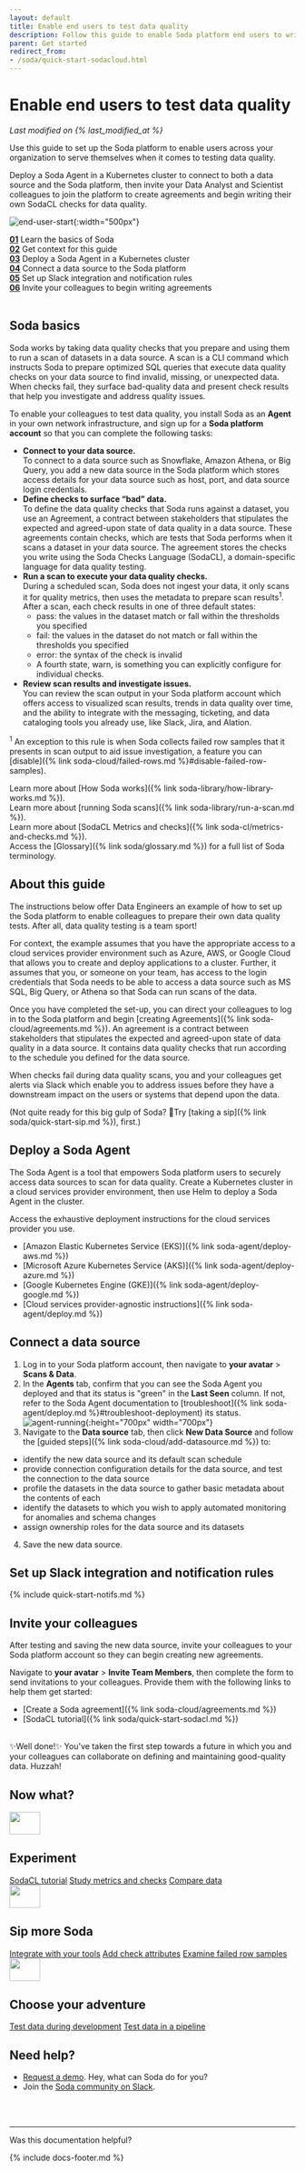 ```yaml
---
layout: default
title: Enable end users to test data quality
description: Follow this guide to enable Soda platform end users to write their SodaCL checks for data quality for the data that matters to them the most.
parent: Get started
redirect_from:
- /soda/quick-start-sodacloud.html
---
```


# Enable end users to test data quality
*Last modified on {% last_modified_at %}*

Use this guide to set up the Soda platform to enable users across your organization to serve themselves when it comes to testing data quality. 

Deploy a Soda Agent in a Kubernetes cluster to connect to both a data source and the Soda platform, then invite your Data Analyst and Scientist colleagues to join the platform to create agreements and begin writing their own SodaCL checks for data quality. 

![end-user-start](/assets/images/end-user-start.png){:width="500px"}

**[01](#soda-basics)** Learn the basics of Soda<br />
**[02](#about-this-guide)** Get context for this guide<br />
**[03](#deploy-a-soda-agent)** Deploy a Soda Agent in a Kubernetes cluster<br />
**[04](#connect-a-data-source)** Connect a data source to the Soda platform<br />
**[05](#set-up-slack-integration-and-notification-rules)** Set up Slack integration and notification rules<br />
**[06](#invite-your-colleagues)** Invite your colleagues to begin writing agreements<br />
<br />


## Soda basics

Soda works by taking data quality checks that you prepare and using them to run a scan of datasets in a data source. A scan is a CLI command which instructs Soda to prepare optimized SQL queries that execute data quality checks on your data source to find invalid, missing, or unexpected data. When checks fail, they surface bad-quality data and present check results that help you investigate and address quality issues. 

To enable your colleagues to test data quality, you install Soda as an **Agent** in your own network infrastructure, and sign up for a **Soda platform account** so that you can complete the following tasks:

* **Connect to your data source.** <br />To connect to a data source such as Snowflake, Amazon Athena, or Big Query, you add a new data source in the Soda platform which stores access details for your data source such as host, port, and data source login credentials. 
* **Define checks to surface “bad” data.** <br />To define the data quality checks that Soda runs against a dataset, you use an Agreement, a contract between stakeholders that stipulates the expected and agreed-upon state of data quality in a data source. These agreements contain checks, which are tests that Soda performs when it scans a dataset in your data source. The agreement stores the checks you write using the Soda Checks Language (SodaCL), a domain-specific language for data quality testing.
* **Run a scan to execute your data quality checks.** <br />During a scheduled scan, Soda does not ingest your data, it only scans it for quality metrics, then uses the metadata to prepare scan results<sup>1</sup>. After a scan, each check results in one of three default states:
    * pass: the values in the dataset match or fall within the thresholds you specified
    * fail: the values in the dataset do not match or fall within the thresholds you specified
    * error: the syntax of the check is invalid
    * A fourth state, warn, is something you can explicitly configure for individual checks. 
* **Review scan results and investigate issues.** <br />You can review the scan output in your Soda platform account which offers access to visualized scan results, trends in data quality over time, and the ability to integrate with the messaging, ticketing, and data cataloging tools you already use, like Slack, Jira, and Alation.

<sup>1</sup> An exception to this rule is when Soda collects failed row samples that it presents in scan output to aid issue investigation, a feature you can [disable]({% link soda-cloud/failed-rows.md %}#disable-failed-row-samples).

Learn more about [How Soda works]({% link soda-library/how-library-works.md %}).<br />
Learn more about [running Soda scans]({% link soda-library/run-a-scan.md %}).<br />
Learn more about [SodaCL Metrics and checks]({% link soda-cl/metrics-and-checks.md %}).<br />
Access the [Glossary]({% link soda/glossary.md %}) for a full list of Soda terminology. 

## About this guide

The instructions below offer Data Engineers an example of how to set up the Soda platform to enable colleagues to prepare their own data quality tests. After all, data quality testing is a team sport!

For context, the example assumes that you have the appropriate access to a cloud services provider environment such as Azure, AWS, or Google Cloud that allows you to create and deploy applications to a cluster. Further, it assumes that you, or someone on your team, has access to the login credentials that Soda needs to be able to access a data source such as MS SQL, Big Query, or Athena so that Soda can run scans of the data.

Once you have completed the set-up, you can direct your colleagues to log in to the Soda platform and begin [creating Agreements]({% link soda-cloud/agreements.md %}). An agreement is a contract between stakeholders that stipulates the expected and agreed-upon state of data quality in a data source. It contains data quality checks that run according to the schedule you defined for the data source. 

When checks fail during data quality scans, you and your colleagues get alerts via Slack which enable you to address issues before they have a downstream impact on the users or systems that depend upon the data.

(Not quite ready for this big gulp of Soda? 🥤Try [taking a sip]({% link soda/quick-start-sip.md %}), first.)
<br />

## Deploy a Soda Agent

The Soda Agent is a tool that empowers Soda platform users to securely access data sources to scan for data quality. Create a Kubernetes cluster in a cloud services provider environment, then use Helm to deploy a Soda Agent in the cluster.

Access the exhaustive deployment instructions for the cloud services provider you use.
* [Amazon Elastic Kubernetes Service (EKS)]({% link soda-agent/deploy-aws.md %})
* [Microsoft Azure Kubernetes Service (AKS)]({% link soda-agent/deploy-azure.md %})
* [Google Kubernetes Engine (GKE)]({% link soda-agent/deploy-google.md %})
* [Cloud services provider-agnostic instructions]({% link soda-agent/deploy.md %})

## Connect a data source

1. Log in to your Soda platform account, then navigate to **your avatar** > **Scans & Data**.
2. In the **Agents** tab, confirm that you can see the Soda Agent you deployed and that its status is "green" in the **Last Seen** column. If not, refer to the Soda Agent documentation to [troubleshoot]({% link soda-agent/deploy.md %}#troubleshoot-deployment) its status.
![agent-running](/assets/images/agent-running.png){:height="700px" width="700px"}
3. Navigate to the **Data source** tab, then click **New Data Source** and follow the [guided steps]({% link soda-cloud/add-datasource.md %}) to:
* identify the new data source and its default scan schedule
* provide connection configuration details for the data source, and test the connection to the data source
* profile the datasets in the data source to gather basic metadata about the contents of each
* identify the datasets to which you wish to apply automated monitoring for anomalies and schema changes
* assign ownership roles for the data source and its datasets
4. Save the new data source.

## Set up Slack integration and notification rules

{% include quick-start-notifs.md %}

## Invite your colleagues

After testing and saving the new data source, invite your colleagues to your Soda platform account so they can begin creating new agreements. 

Navigate to **your avatar** > **Invite Team Members**, then complete the form to send invitations to your colleagues. Provide them with the following links to help them get started:
* [Create a Soda agreement]({% link soda-cloud/agreements.md %})
* [SodaCL tutorial]({% link soda/quick-start-sodacl.md %})

<br />
✨Well done!✨ You've taken the first step towards a future in which you and your colleagues can collaborate on defining and maintaining good-quality data. Huzzah!

## Now what?
<div class="docs-html-content">
    <section class="docs-section" style="padding-top:0">
        <div class="docs-section-row">
            <div class="docs-grid-3cols">
                <div>
                    <img src="/assets/images/icons/icon-pacman@2x.png" width="54" height="40">
                    <h2>Experiment</h2>
                    <a href="/soda/quick-start-sodacl.html">SodaCL tutorial</a>                    
                    <a href="/soda-cl/metrics-and-checks.html">Study metrics and checks</a>
                    <a href="/soda-cl/compare.html">Compare data</a>
                </div>
                <div>
                    <img src="/assets/images/icons/icon-new@2x.png" width="54" height="40">
                    <h2>Sip more Soda</h2>
                    <a href="/soda/integrate-webhooks.html" target="_blank">Integrate with your tools</a>
                    <a href="/soda-cl/check-attributes.html">Add check attributes</a>
                    <a href="/soda-cloud/failed-rows.html">Examine failed row samples</a>
                </div>
                <div>
                    <img src="/assets/images/icons/icon-dev-tools@2x.png" width="54" height="40">
                    <h2>Choose your adventure</h2>
                    <a href="/soda/quick-start-dev.html">Test data during development</a>
                    <a href="/soda/quick-start-prod.html">Test data in a pipeline</a>
                </div>
            </div>
        </div>
    </section>
</div>



## Need help?

* <a href="https://www.soda.io/schedule-a-demo" target="_blank">Request a demo</a>. Hey, what can Soda do for you?
* Join the <a href="https://community.soda.io/slack" target="_blank"> Soda community on Slack</a>.
<br />

<br />

---

Was this documentation helpful?

<!-- LikeBtn.com BEGIN -->
<span class="likebtn-wrapper" data-theme="tick" data-i18n_like="Yes" data-ef_voting="grow" data-show_dislike_label="true" data-counter_zero_show="true" data-i18n_dislike="No"></span>
<script>(function(d,e,s){if(d.getElementById("likebtn_wjs"))return;a=d.createElement(e);m=d.getElementsByTagName(e)[0];a.async=1;a.id="likebtn_wjs";a.src=s;m.parentNode.insertBefore(a, m)})(document,"script","//w.likebtn.com/js/w/widget.js");</script>
<!-- LikeBtn.com END -->

{% include docs-footer.md %}